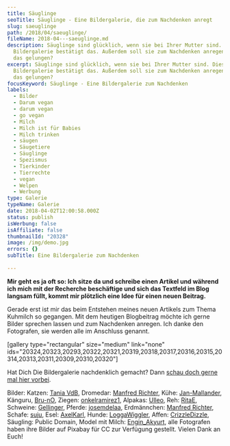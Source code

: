 ```yaml
---
title: Säuglinge
seoTitle: Säuglinge - Eine Bildergalerie, die zum Nachdenken anregt
slug: saeuglinge
path: /2018/04/saeuglinge/
fileName: 2018-04---saeuglinge.md
description: Säuglinge sind glücklich, wenn sie bei Ihrer Mutter sind. Diese
  Bildergalerie bestätigt das. Außerdem soll sie zum Nachdenken anregen. Ist mir
  das gelungen?
excerpt: Säuglinge sind glücklich, wenn sie bei Ihrer Mutter sind. Diese
  Bildergalerie bestätigt das. Außerdem soll sie zum Nachdenken anregen. Ist mir
  das gelungen?
focusKeyword: Säuglinge - Eine Bildergalerie zum Nachdenken
labels:
  - Bilder
  - Darum vegan
  - darum vegan
  - go vegan
  - Milch
  - Milch ist für Babies
  - Milch trinken
  - säugen
  - Säugetiere
  - Säuglinge
  - Spezismus
  - Tierkinder
  - Tierrechte
  - vegan
  - Welpen
  - Werbung
type: Galerie
typeName: Galerie
date: 2018-04-02T12:00:58.000Z
status: publish
isWerbung: false
isAffiliate: false
thumbnailId: "20328"
image: /img/demo.jpg
errors: {}
subTitle: Eine Bildergalerie zum Nachdenken
  
---
```


**Mir geht es ja oft so: Ich sitze da und schreibe einen Artikel und während ich
mich mit der Recherche beschäftige und sich das Textfeld im Blog langsam füllt,
kommt mir plötzlich eine Idee für einen neuen Beitrag.**

Gerade erst ist mir das beim Entstehen meines neuen Artikels zum Thema Kuhmilch
so gegangen. Mit dem heutigen Blogbeitrag möchte ich gerne Bilder sprechen
lassen und zum Nachdenken anregen. Ich danke den Fotografen, sie werden alle im
Anschluss genannt.

[gallery type="rectangular" size="medium" link="none"
ids="20324,20323,20293,20322,20321,20319,20318,20317,20316,20315,20314,20313,20311,20309,20310,20320"]

Hat Dich Die Bildergalerie nachdenklich gemacht? Dann
[schau doch gerne mal hier vorbei](/2014/09/pflanzenmilch-wieso-denn-blos/).

Bilder: Katzen:
[Tania VdB](https://pixabay.com/de/katze-k%C3%A4tzchen-s%C3%A4ugen-zitze-2484776/),
Dromedar:
[Manfred Richter](https://pixabay.com/de/users/manfredrichter-4055600/), Kühe:
[Jan-Mallander](https://pixabay.com/de/users/Jan-Mallander-615621/), Känguru,
[Bru-nO](https://pixabay.com/de/users/Bru-nO-1161770/), Ziegen:
[onkelramirez1](https://pixabay.com/de/users/onkelramirez1-1490122/), Alpakas:
[Ulleo](https://pixabay.com/de/users/ulleo-1834854/), Reh:
[RitaE](https://pixabay.com/de/users/RitaE-19628/), Schweine:
[Gellinger](https://pixabay.com/de/users/Gellinger-201217/), Pferde:
[josemdelaa](https://pixabay.com/de/users/josemdelaa-2004715/), Erdmännchen:
[Manfred Richter](https://pixabay.com/de/users/manfredrichter-4055600/), Schafe:
[suju](https://pixabay.com/de/users/suju-165106/), Esel:
[AxelKarl](https://pixabay.com/de/users/AxelKarl-6960305/), Hunde:
[LoggaWiggler](https://pixabay.com/de/users/LoggaWiggler-15/), Affen:
[CrizzleDizzle](https://pixabay.com/de/users/CrizzlDizzl-3480614/), Säugling:
Public Domain, Model mit Milch:
[Engin_Akyurt](https://pixabay.com/de/users/Engin_Akyurt-3656355/), alle
Fotografen haben ihre Bilder auf Pixabay für CC zur Verfügung gestellt. Vielen
Dank an Euch!

  